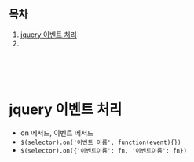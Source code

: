 ## 목차

1. [jquery 이벤트 처리](#jquery-이벤트-처리)
2. []()

<br/>
<br/>
<br/>

# jquery 이벤트 처리

- on 메서드, 이벤트 메서드
- `$(selector).on('이벤트 이름', function(event){})`
- `$(selector).on({'이벤트이름': fn, '이벤트이름': fn})`
